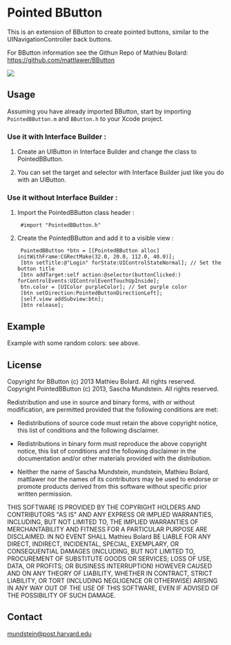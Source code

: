 Pointed BButton
===============

This is an extension of BButton to create pointed buttons, similar to the UINavigationController back buttons.

For BButton information see the Githun Repo of Mathieu Bolard: 
https://github.com/mattlawer/BButton

<img src="http://img805.imageshack.us/img805/884/pointedbbuttons.png" />

Usage
-----

Assuming you have already imported BButton, start by importing <code>PointedBButton.m</code> and <code>BButton.h</code> to your Xcode project.

### Use it with Interface Builder : ###

1. Create an UIButton in Interface Builder and change the class to PointedBButton.

2. You can set the target and selector with Interface Builder just like you do with an UIButton.


### Use it without Interface Builder : ###

1. Import the PointedBButton class header :

		#import "PointedBButton.h"
		
2. Create the PointedBButton and add it to a visible view :

		PointedBButton *btn = [[PointedBButton alloc] initWithFrame:CGRectMake(32.0, 20.0, 112.0, 40.0)];
        [btn setTitle:@"Login" forState:UIControlStateNormal]; // Set the button title
        [btn addTarget:self action:@selector(buttonClicked:) forControlEvents:UIControlEventTouchUpInside];
        btn.color = [UIColor purpleColor]; // Set purple color
        [btn setDirection:PointedButtonDirectionLeft];
        [self.view addSubview:btn];
        [btn release];
    
    
Example
-------

Example with some random colors: see above.

License
-------

Copyright for BButton (c) 2013 Mathieu Bolard. All rights reserved. <br />
Copyright PointedBButton (c) 2013, Sascha Mundstein. All rights reserved.

Redistribution and use in source and binary forms, with or without modification, are permitted provided that the following conditions are met:
 
* Redistributions of source code must retain the above copyright notice, this list of conditions and the following disclaimer.
 
* Redistributions in binary form must reproduce the above copyright notice, this list of conditions and the following disclaimer in the documentation and/or other materials provided with the distribution.

* Neither the name of Sascha Mundstein, mundstein, Mathieu Bolard, mattlawer nor the names of its contributors may be used to endorse or promote products derived from this software without specific prior written permission.

THIS SOFTWARE IS PROVIDED BY THE COPYRIGHT HOLDERS AND CONTRIBUTORS "AS IS" AND ANY EXPRESS OR IMPLIED WARRANTIES, INCLUDING, BUT NOT LIMITED TO, THE IMPLIED WARRANTIES OF MERCHANTABILITY AND FITNESS FOR A PARTICULAR PURPOSE ARE DISCLAIMED. IN NO EVENT SHALL Mathieu Bolard BE LIABLE FOR ANY DIRECT, INDIRECT, INCIDENTAL, SPECIAL, EXEMPLARY, OR CONSEQUENTIAL DAMAGES (INCLUDING, BUT NOT LIMITED TO, PROCUREMENT OF SUBSTITUTE GOODS OR SERVICES; LOSS OF USE, DATA, OR PROFITS; OR BUSINESS INTERRUPTION) HOWEVER CAUSED AND ON ANY THEORY OF LIABILITY, WHETHER IN CONTRACT, STRICT LIABILITY, OR TORT (INCLUDING NEGLIGENCE OR OTHERWISE) ARISING IN ANY WAY OUT OF THE USE OF THIS SOFTWARE, EVEN IF ADVISED OF THE POSSIBILITY OF SUCH DAMAGE.

Contact
-------

mundstein@post.harvard.edu
